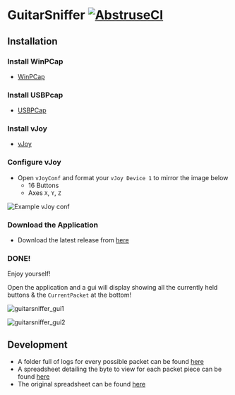# GuitarSniffer [![AbstruseCI](https://ci.artman41.xyz/badge/1)](https://ci.artman41.xyz/repo/1)

## Installation

### Install WinPCap
* [WinPCap](https://www.winpcap.org/install/bin/WinPcap_4_1_3.exe)

### Install USBPcap
* [USBPCap](https://desowin.org/usbpcap/)

### Install vJoy
* [vJoy](http://vjoystick.sourceforge.net/site/index.php/component/weblinks/weblink/13-uncategorised/14-latest-download?Itemid=435&task=weblink.go)

### Configure vJoy

* Open `vJoyConf` and format your `vJoy Device 1` to mirror the image below
    * 16 Buttons
    * Axes `X`, `Y`, `Z`

![Example vJoy conf](https://hqfkrq.dm.files.1drv.com/y4mfA_TWqV9c0YDOfJKXMlp74qZcF63ER80kkFav8cXEawoCeDGVerXA3IqT2JjVmPSMZLgz2Wq43_kDeD0nOspinxREHG9Yid14_ZvOLQYxrsJhgIIw9hoom7EbdEYKSRh126QG_4fr5dapg8G90ytaehW4zppm7QudRGD7g1qxiixjWKyyJwhJzMypzLSyNblb9dts1sudcD3lDNzL5h7xw?width=367&height=490&cropmode=none)

### Download the Application

* Download the latest release from [here](https://github.com/artman41/guitarsniffer/releases/latest)

### DONE!

Enjoy yourself!

Open the application and a gui will display showing all the currently held buttons & the `CurrentPacket` at the bottom!

![guitarsniffer_gui1](https://mtzibw.dm.files.1drv.com/y4m_A4BHUZe1i5T6Ed04lLwrZODZsWNeOiOvwtgJ7NGv0vnoj1_b1OpXaWm6oo1euP_f0j11akzTp_vOXBFeIwOLvUcbPvQbNl2mASYx9FUxnIbaPmSOINshi6bYMJYMzdNSw8EI-pFLtwBCUWHYOQ5AoNhN9FKA9MOnkH68coXkCeywHUOUeuuD_XmRyFwIZFusxCHC5HZCpxd8WIZ6Wc5oQ)

![guitarsniffer_gui2](https://mtbj4w.dm.files.1drv.com/y4mdlrx-ReJqVoenZiRPXsKRPlQSKnBqdWak7JyMGhMC3YEwazUcvKNPSSYCrwdLrgrnrvMIf5fnUzYBIvGjtJz1UEVFymr5Lu6uVzKz0iNdkP4_hnqLJba2htJwPLd-SH2PjzEANsOeFgTcqFyOZbpvMm6Q94MHdhvwIn3RvGrV1Jn_wuIJ1JVb4CYgCalM-d8j5Crbxf3H9zXFlTGmNnuTA)

## Development

* A folder full of logs for every possible packet can be found [here](https://1drv.ms/f/s!AgQGk0OeTMLwhA-uDO9IQHEHqGhv)
* A spreadsheet detailing the byte to view for each packet piece can be found [here](https://docs.google.com/spreadsheets/d/1ITZUvRniGpfS_HV_rBpSwlDdGukc3GC1CeOe7SavQBo/edit?usp=sharing)
* The original spreadsheet can be found [here](https://1drv.ms/x/s!AgQGk0OeTMLwg3GBDXFUC3Erj4Wb)